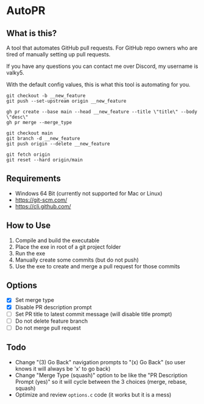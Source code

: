 # AutoPR

## What is this?
A tool that automates GitHub pull requests. For GitHub repo owners who are tired of manually setting up pull requests.

If you have any questions you can contact me over Discord, my username is valky5.

With the default config values, this is what this tool is automating for you.
```
git checkout -b __new_feature
git push --set-upstream origin __new_feature

gh pr create --base main --head __new_feature --title \"title\" --body \"desc\"
gh pr merge --merge_type

git checkout main
git branch -d __new_feature
git push origin --delete __new_feature

git fetch origin
git reset --hard origin/main
```

## Requirements
- Windows 64 Bit (currently not supported for Mac or Linux)
- https://git-scm.com/
- https://cli.github.com/

## How to Use
1. Compile and build the executable
2. Place the exe in root of a git project folder
3. Run the exe
4. Manually create some commits (but do not push)
5. Use the exe to create and merge a pull request for those commits

## Options
- [x] Set merge type
- [x] Disable PR description prompt
- [ ] Set PR title to latest commit message (will disable title prompt)
- [ ] Do not delete feature branch
- [ ] Do not merge pull request

## Todo
- Change "(3) Go Back" navigation prompts to "(x) Go Back" (so user knows it will always be 'x' to go back)
- Change "Merge Type (squash)" option to be like the "PR Description Prompt (yes)" so it will cycle between the 3 choices (merge, rebase, squash)
- Optimize and review `options.c` code (it works but it is a mess)
